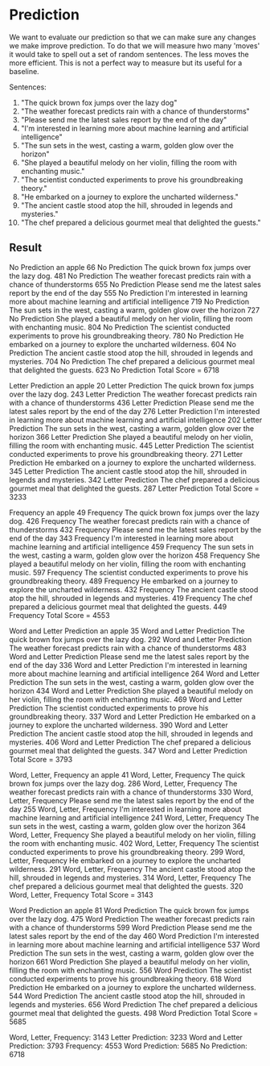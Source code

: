 #  Prediction

We want to evaluate our prediction so that we can make sure any changes we make improve prediction. To do that we will measure hwo many 'moves' it would take to spell out a set of random sentences. The less moves the more efficient. This is not a perfect way to measure but its useful for a baseline.

Sentences:

1. "The quick brown fox jumps over the lazy dog"
2. "The weather forecast predicts rain with a chance of thunderstorms"
3. "Please send me the latest sales report by the end of the day"
4. "I'm interested in learning more about machine learning and artificial intelligence"
5. "The sun sets in the west, casting a warm, golden glow over the horizon"
6. "She played a beautiful melody on her violin, filling the room with enchanting music."
7. "The scientist conducted experiments to prove his groundbreaking theory."
8. "He embarked on a journey to explore the uncharted wilderness."
9. "The ancient castle stood atop the hill, shrouded in legends and mysteries."
10. "The chef prepared a delicious gourmet meal that delighted the guests."

## Result

No Prediction an apple 66
No Prediction The quick brown fox jumps over the lazy dog. 481
No Prediction The weather forecast predicts rain with a chance of thunderstorms 655
No Prediction Please send me the latest sales report by the end of the day 555
No Prediction I'm interested in learning more about machine learning and artificial intelligence 719
No Prediction The sun sets in the west, casting a warm, golden glow over the horizon 727
No Prediction She played a beautiful melody on her violin, filling the room with enchanting music. 804
No Prediction The scientist conducted experiments to prove his groundbreaking theory. 780
No Prediction He embarked on a journey to explore the uncharted wilderness. 604
No Prediction The ancient castle stood atop the hill, shrouded in legends and mysteries. 704
No Prediction The chef prepared a delicious gourmet meal that delighted the guests. 623
No Prediction Total Score =  6718

Letter Prediction an apple 20
Letter Prediction The quick brown fox jumps over the lazy dog. 243
Letter Prediction The weather forecast predicts rain with a chance of thunderstorms 436
Letter Prediction Please send me the latest sales report by the end of the day 276
Letter Prediction I'm interested in learning more about machine learning and artificial intelligence 202
Letter Prediction The sun sets in the west, casting a warm, golden glow over the horizon 366
Letter Prediction She played a beautiful melody on her violin, filling the room with enchanting music. 445
Letter Prediction The scientist conducted experiments to prove his groundbreaking theory. 271
Letter Prediction He embarked on a journey to explore the uncharted wilderness. 345
Letter Prediction The ancient castle stood atop the hill, shrouded in legends and mysteries. 342
Letter Prediction The chef prepared a delicious gourmet meal that delighted the guests. 287
Letter Prediction Total Score =  3233

Frequency an apple 49
Frequency The quick brown fox jumps over the lazy dog. 426
Frequency The weather forecast predicts rain with a chance of thunderstorms 432
Frequency Please send me the latest sales report by the end of the day 343
Frequency I'm interested in learning more about machine learning and artificial intelligence 459
Frequency The sun sets in the west, casting a warm, golden glow over the horizon 458
Frequency She played a beautiful melody on her violin, filling the room with enchanting music. 597
Frequency The scientist conducted experiments to prove his groundbreaking theory. 489
Frequency He embarked on a journey to explore the uncharted wilderness. 432
Frequency The ancient castle stood atop the hill, shrouded in legends and mysteries. 419
Frequency The chef prepared a delicious gourmet meal that delighted the guests. 449
Frequency Total Score =  4553

Word and Letter Prediction an apple 35
Word and Letter Prediction The quick brown fox jumps over the lazy dog. 292
Word and Letter Prediction The weather forecast predicts rain with a chance of thunderstorms 483
Word and Letter Prediction Please send me the latest sales report by the end of the day 336
Word and Letter Prediction I'm interested in learning more about machine learning and artificial intelligence 264
Word and Letter Prediction The sun sets in the west, casting a warm, golden glow over the horizon 434
Word and Letter Prediction She played a beautiful melody on her violin, filling the room with enchanting music. 469
Word and Letter Prediction The scientist conducted experiments to prove his groundbreaking theory. 337
Word and Letter Prediction He embarked on a journey to explore the uncharted wilderness. 390
Word and Letter Prediction The ancient castle stood atop the hill, shrouded in legends and mysteries. 406
Word and Letter Prediction The chef prepared a delicious gourmet meal that delighted the guests. 347
Word and Letter Prediction Total Score =  3793

Word, Letter, Frequency an apple 41
Word, Letter, Frequency The quick brown fox jumps over the lazy dog. 286
Word, Letter, Frequency The weather forecast predicts rain with a chance of thunderstorms 330
Word, Letter, Frequency Please send me the latest sales report by the end of the day 255
Word, Letter, Frequency I'm interested in learning more about machine learning and artificial intelligence 241
Word, Letter, Frequency The sun sets in the west, casting a warm, golden glow over the horizon 364
Word, Letter, Frequency She played a beautiful melody on her violin, filling the room with enchanting music. 402
Word, Letter, Frequency The scientist conducted experiments to prove his groundbreaking theory. 299
Word, Letter, Frequency He embarked on a journey to explore the uncharted wilderness. 291
Word, Letter, Frequency The ancient castle stood atop the hill, shrouded in legends and mysteries. 314
Word, Letter, Frequency The chef prepared a delicious gourmet meal that delighted the guests. 320
Word, Letter, Frequency Total Score =  3143

Word Prediction an apple 81
Word Prediction The quick brown fox jumps over the lazy dog. 475
Word Prediction The weather forecast predicts rain with a chance of thunderstorms 599
Word Prediction Please send me the latest sales report by the end of the day 460
Word Prediction I'm interested in learning more about machine learning and artificial intelligence 537
Word Prediction The sun sets in the west, casting a warm, golden glow over the horizon 661
Word Prediction She played a beautiful melody on her violin, filling the room with enchanting music. 556
Word Prediction The scientist conducted experiments to prove his groundbreaking theory. 618
Word Prediction He embarked on a journey to explore the uncharted wilderness. 544
Word Prediction The ancient castle stood atop the hill, shrouded in legends and mysteries. 656
Word Prediction The chef prepared a delicious gourmet meal that delighted the guests. 498
Word Prediction Total Score =  5685

Word, Letter, Frequency:    3143
Letter Prediction:          3233
Word and Letter Prediction: 3793
Frequency:                  4553
Word Prediction:            5685
No Prediction:              6718

